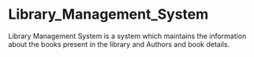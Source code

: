 # Library_Management_System
Library Management System is a system which maintains the information about the books present in the library and Authors and book details.
